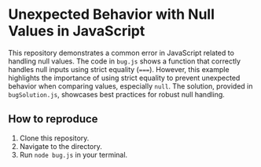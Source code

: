 # Unexpected Behavior with Null Values in JavaScript

This repository demonstrates a common error in JavaScript related to handling null values.  The code in `bug.js` shows a function that correctly handles null inputs using strict equality (`===`).  However, this example highlights the importance of using strict equality to prevent unexpected behavior when comparing values, especially `null`.  The solution, provided in `bugSolution.js`, showcases best practices for robust null handling.

## How to reproduce

1. Clone this repository.
2. Navigate to the directory.
3. Run `node bug.js` in your terminal.
